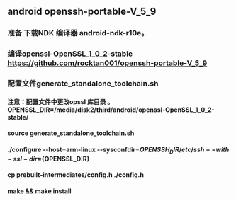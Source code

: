 ## android openssh-portable-V_5_9

### 准备 下载NDK 编译器 android-ndk-r10e。
### 编译openssl-OpenSSL_1_0_2-stable https://github.com/rocktan001/openssh-portable-V_5_9
### 配置文件generate_standalone_toolchain.sh
#### 注意：配置文件中更改opssl 库目录 。OPENSSL_DIR=/media/disk2/third/android/openssl-OpenSSL_1_0_2-stable/

#### source generate_standalone_toolchain.sh
#### ./configure --host=arm-linux --sysconfdir=${OPENSSH_DIR}/etc/ssh --with-ssl-dir=${OPENSSL_DIR}
#### cp prebuilt-intermediates/config.h ./config.h
#### make && make install